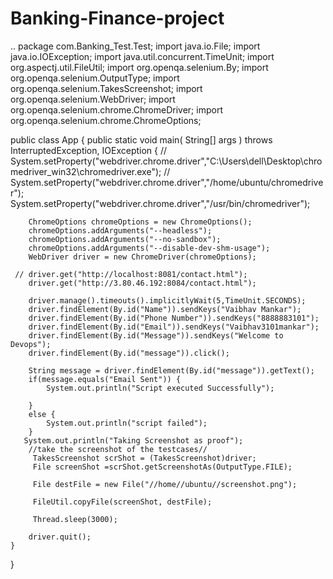 # Banking-Finance-project
..
package com.Banking_Test.Test;
import java.io.File;
import java.io.IOException;
import java.util.concurrent.TimeUnit;
import org.aspectj.util.FileUtil;
import org.openqa.selenium.By;
import org.openqa.selenium.OutputType;
import org.openqa.selenium.TakesScreenshot;
import org.openqa.selenium.WebDriver;
import org.openqa.selenium.chrome.ChromeDriver;
import org.openqa.selenium.chrome.ChromeOptions;

public class App 
{
    public static void main( String[] args ) throws InterruptedException, IOException
    {
   //  System.setProperty("webdriver.chrome.driver","C:\\Users\\dell\\Desktop\\chromedriver_win32\\chromedriver.exe");
   //   System.setProperty("webdriver.chrome.driver","/home/ubuntu/chromedriver");
        System.setProperty("webdriver.chrome.driver","/usr/bin/chromedriver");
        
        ChromeOptions chromeOptions = new ChromeOptions();
        chromeOptions.addArguments("--headless");
        chromeOptions.addArguments("--no-sandbox");
        chromeOptions.addArguments("--disable-dev-shm-usage");
        WebDriver driver = new ChromeDriver(chromeOptions);
        
     // driver.get("http://localhost:8081/contact.html");
        driver.get("http://3.80.46.192:8084/contact.html");
        
        driver.manage().timeouts().implicitlyWait(5,TimeUnit.SECONDS);
        driver.findElement(By.id("Name")).sendKeys("Vaibhav Mankar");
        driver.findElement(By.id("Phone Number")).sendKeys("8888883101");
        driver.findElement(By.id("Email")).sendKeys("Vaibhav3101mankar");
        driver.findElement(By.id("Message")).sendKeys("Welcome to Devops");
        driver.findElement(By.id("message")).click();
        
        String message = driver.findElement(By.id("message")).getText();
        if(message.equals("Email Sent")) {
        	System.out.println("Script executed Successfully");
        	
        }
        else {
        	System.out.println("script failed");        	
        }
       System.out.println("Taking Screenshot as proof");
        //take the screenshot of the testcases//
         TakesScreenshot scrShot = (TakesScreenshot)driver;
         File screenShot =scrShot.getScreenshotAs(OutputType.FILE);
         
         File destFile = new File("//home//ubuntu//screenshot.png");
         
         FileUtil.copyFile(screenShot, destFile);
         
         Thread.sleep(3000);
       
        driver.quit();
    }
}
